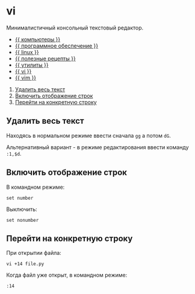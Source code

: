 # vi

Минималистичный консольный текстовый редактор.



- [{{ компьютеры }}](../../__tags/kompytery.md)
- [{{ программное обеспечение }}](../../__tags/programmnoe_obespechenie.md)
- [{{ linux }}](../../__tags/linux.md)
- [{{ полезные рецепты }}](../../__tags/poleznye_retsepty.md)
- [{{ утилиты }}](../../__tags/utility.md)
- [{{ vi }}](../../__tags/vi.md)
- [{{ vim }}](../../__tags/vim.md)


1. [Удалить весь текст](#Удалить-весь-текст)
2. [Включить отображение строк](#Включить-отображение-строк)
3. [Перейти на конкретную строку](#Перейти-на-конкретную-строку)

## Удалить весь текст

Находясь в нормальном режиме ввести сначала `gg` а потом `dG`.

Альтернативный вариант - в режиме редактирования ввести команду `:1,$d`.

## Включить отображение строк

В командном режиме:

```shell
set number
```

Выключить:

```shell
set nonumber
```

## Перейти на конкретную строку

При открытии файла:

```shell
vi +14 file.py
```

Когда файл уже открыт, в командном режиме:

```shell
:14
```
